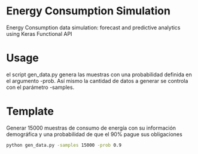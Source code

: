 # Energy Consumption Simulation
Energy Consumption data simulation: forecast and predictive analytics using Keras Functional API

# Usage

el script gen_data.py genera las muestras con una probabilidad definida en el argumento -prob. Así mismo la cantidad de datos a generar se controla con el parámetro -samples.

# Template
Generar 15000 muestras de consumo de energía con su información demográfica y una probabilidad de que el 90% pague sus obligaciones


```bash
python gen_data.py -samples 15000 -prob 0.9
```

